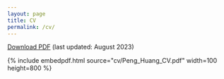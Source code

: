 ```yaml
---
layout: page
title: CV
permalink: /cv/
---
```



 [Download PDF](cv/Peng_Huang_CV.pdf)  (last updated: August 2023)

 <!--The PDF should be embedded underneath -- uses Google Docs for embedding and works if the PDF is on dropbox. Works sporadically if PDF is elsewhere too.-->

{% include embedpdf.html source="cv/Peng_Huang_CV.pdf" width=100 height=800 %}
